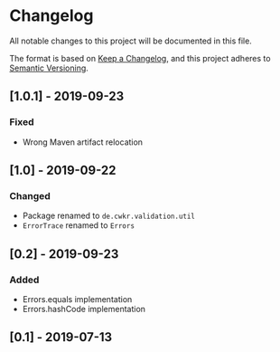 # Changelog

All notable changes to this project will be documented in this file.

The format is based on [Keep a Changelog](https://keepachangelog.com/en/1.0.0/),
and this project adheres to [Semantic Versioning](https://semver.org/spec/v2.0.0.html).


## [1.0.1] - 2019-09-23

### Fixed

- Wrong Maven artifact relocation


## [1.0] - 2019-09-22

### Changed

- Package renamed to `de.cwkr.validation.util`
- `ErrorTrace` renamed to `Errors`


## [0.2] - 2019-09-23

### Added

- Errors.equals implementation
- Errors.hashCode implementation


## [0.1] - 2019-07-13
